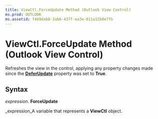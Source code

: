 ```yaml
---
title: ViewCtl.ForceUpdate Method (Outlook View Control)
ms.prod: OUTLOOK
ms.assetid: f4b9dab8-3ab8-437f-ea3e-011a12b0e7fb
---
```



# ViewCtl.ForceUpdate Method (Outlook View Control)

Refreshes the view in the control, applying any property changes made since the  **[DeferUpdate](viewctl-deferupdate-property-outlook-view-control.md)** property was set to **True**.


## Syntax

 _expression_. **ForceUpdate**

 _expression_A variable that represents a  **ViewCtl** object.


